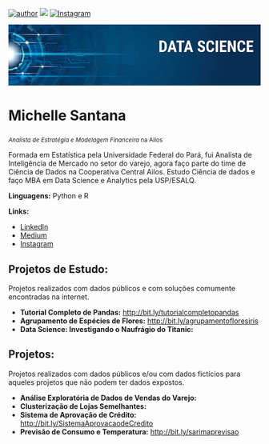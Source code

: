 [![author](https://img.shields.io/badge/author-Michelle-red.svg)](https://www.linkedin.com/in/michellecsantana) [![](https://img.shields.io/badge/python-3.7+-blue.svg)](https://www.python.org/downloads/release/python-365/) [![Instagram](https://img.shields.io/badge/Instagram-purple.svg)](https://www.instagram.com/michellesantana.ds/?hl=pt-br)

<p align="center">
  <img src="banner.png" >
</p>

# Michelle Santana
<sub>*Analista de Estratégia e Modelagem Financeira* na Ailos </sub>

Formada em Estatística pela Universidade Federal do Pará, fui Analista de Inteligência de Mercado no setor do varejo, agora faço parte do time de Ciência de Dados na Cooperativa Central Ailos. Estudo Ciência de dados e faço MBA em Data Science e Analytics pela USP/ESALQ.


**Linguagens:** Python e R

**Links:**
* [LinkedIn](https://www.linkedin.com/in/michellecsantana)
* [Medium](https://medium.com/@michelle.santana)
* [Instagram](https://www.instagram.com/michellesantana.ds/?hl=pt-br)


## Projetos de Estudo:
Projetos realizados com dados públicos e com soluções comumente encontradas na internet.

* **Tutorial Completo de Pandas:** http://bit.ly/tutorialcompletopandas
* **Agrupamento de Espécies de Flores:** http://bit.ly/agrupamentofloresiris
* **Data Science: Investigando o Naufrágio do Titanic:** 


## Projetos:
Projetos realizados com dados públicos e/ou com dados fictícios para aqueles projetos que não podem ter dados expostos.

* **Análise Exploratória de Dados de Vendas do Varejo:**
* **Clusterização de Lojas Semelhantes:**
* **Sistema de Aprovação de Crédito:** http://bit.ly/SistemaAprovacaodeCredito
* **Previsão de Consumo e Temperatura:** http://bit.ly/sarimaprevisao



